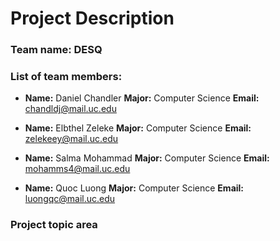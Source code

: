 # Project Description

### Team name: **DESQ**

### List of team members:
- **Name:** Daniel Chandler
  **Major:** Computer Science
  **Email:** <chandldj@mail.uc.edu>
  
- **Name:** Elbthel Zeleke
  **Major:** Computer Science
  **Email:** <zelekeey@mail.uc.edu>
  
- **Name:** Salma Mohammad
  **Major:** Computer Science
  **Email:** <mohamms4@mail.uc.edu>
  
- **Name:** Quoc Luong
  **Major:** Computer Science
  **Email:** <luongqc@mail.uc.edu>

### Project topic area
  
